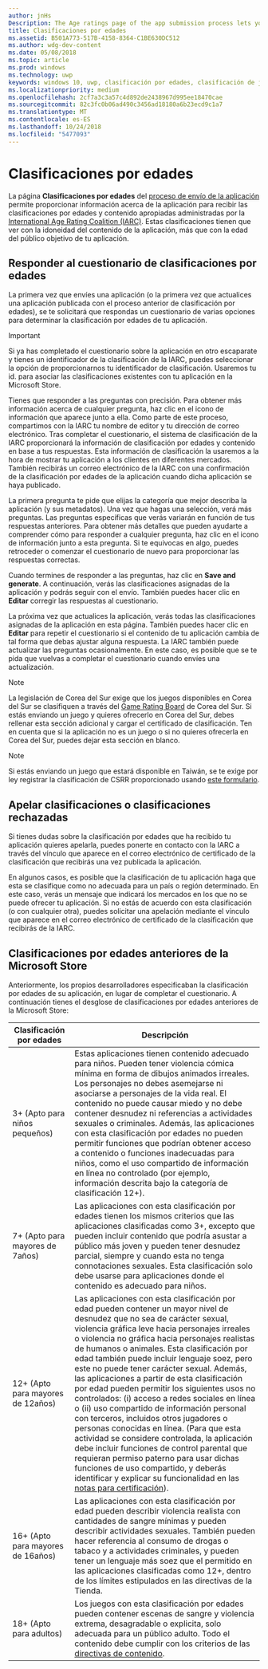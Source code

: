 ```yaml
---
author: jnHs
Description: The Age ratings page of the app submission process lets you provide information about your app so it can receive the appropriate age ratings from the International Age Ratings Coalition (IARC).
title: Clasificaciones por edades
ms.assetid: B501A773-517B-4158-8364-C1BE630DC512
ms.author: wdg-dev-content
ms.date: 05/08/2018
ms.topic: article
ms.prod: windows
ms.technology: uwp
keywords: windows 10, uwp, clasificación por edades, clasificación de juegos, iarc, clasificación, cuestionario, panel de clasificación, clasificación de contenido
ms.localizationpriority: medium
ms.openlocfilehash: 2cf7a3c3a57c4d892de2438967d995ee18470cae
ms.sourcegitcommit: 82c3fc0b06ad490c3456ad18180a6b23ecd9c1a7
ms.translationtype: MT
ms.contentlocale: es-ES
ms.lasthandoff: 10/24/2018
ms.locfileid: "5477093"
---
```

# <a name="age-ratings"></a>Clasificaciones por edades

La página **Clasificaciones por edades** del [proceso de envío de la aplicación](app-submissions.md) permite proporcionar información acerca de la aplicación para recibir las clasificaciones por edades y contenido apropiadas administradas por la [International Age Rating Coalition (IARC)](http://go.microsoft.com/fwlink/p/?LinkId=716854). Estas clasificaciones tienen que ver con la idoneidad del contenido de la aplicación, más que con la edad del público objetivo de tu aplicación.

## <a name="answering-the-age-ratings-questionnaire"></a>Responder al cuestionario de clasificaciones por edades

La primera vez que envíes una aplicación (o la primera vez que actualices una aplicación publicada con el proceso anterior de clasificación por edades), se te solicitará que respondas un cuestionario de varias opciones para determinar la clasificación por edades de tu aplicación.

> [!IMPORTANT]
> Si ya has completado el cuestionario sobre la aplicación en otro escaparate y tienes un identificador de la clasificación de la IARC, puedes seleccionar la opción de proporcionarnos tu identificador de clasificación. Usaremos tu id. para asociar las clasificaciones existentes con tu aplicación en la Microsoft Store.

Tienes que responder a las preguntas con precisión. Para obtener más información acerca de cualquier pregunta, haz clic en el icono de información que aparece junto a ella. Como parte de este proceso, compartimos con la IARC tu nombre de editor y tu dirección de correo electrónico. Tras completar el cuestionario, el sistema de clasificación de la IARC proporcionará la información de clasificación por edades y contenido en base a tus respuestas. Esta información de clasificación la usaremos a la hora de mostrar tu aplicación a los clientes en diferentes mercados. También recibirás un correo electrónico de la IARC con una confirmación de la clasificación por edades de la aplicación cuando dicha aplicación se haya publicado.

La primera pregunta te pide que elijas la categoría que mejor describa la aplicación (y sus metadatos). Una vez que hagas una selección, verá más preguntas. Las preguntas específicas que verás variarán en función de tus respuestas anteriores. Para obtener más detalles que pueden ayudarte a comprender cómo para responder a cualquier pregunta, haz clic en el icono de información junto a esta pregunta. Si te equivocas en algo, puedes retroceder o comenzar el cuestionario de nuevo para proporcionar las respuestas correctas.

Cuando termines de responder a las preguntas, haz clic en **Save and generate**. A continuación, verás las clasificaciones asignadas de la aplicación y podrás seguir con el envío. También puedes hacer clic en **Editar** corregir las respuestas al cuestionario.

La próxima vez que actualices la aplicación, verás todas las clasificaciones asignadas de la aplicación en esta página. También puedes hacer clic en **Editar** para repetir el cuestionario si el contenido de tu aplicación cambia de tal forma que debas ajustar alguna respuesta. La IARC también puede actualizar las preguntas ocasionalmente. En este caso, es posible que se te pida que vuelvas a completar el cuestionario cuando envíes una actualización.

<span id="boards" />

> [!NOTE]
> La legislación de Corea del Sur exige que los juegos disponibles en Corea del Sur se clasifiquen a través del [Game Rating Board](http://go.microsoft.com/fwlink/p/?LinkId=228256) de Corea del Sur. Si estás enviando un juego y quieres ofrecerlo en Corea del Sur, debes rellenar esta sección adicional y cargar el certificado de clasificación. Ten en cuenta que si la aplicación no es un juego o si no quieres ofrecerla en Corea del Sur, puedes dejar esta sección en blanco.

> [!NOTE]
> Si estás enviando un juego que estará disponible en Taiwán, se te exige por ley registrar la clasificación de CSRR proporcionado usando [este formulario](https://go.microsoft.com/fwlink/?linkid=867281). 

<span id="appeal" />

## <a name="appealing-ratings-or-refused-classifications"></a>Apelar clasificaciones o clasificaciones rechazadas

Si tienes dudas sobre la clasificación por edades que ha recibido tu aplicación quieres apelarla, puedes ponerte en contacto con la IARC a través del vínculo que aparece en el correo electrónico de certificado de la clasificación que recibirás una vez publicada la aplicación.

En algunos casos, es posible que la clasificación de tu aplicación haga que esta se clasifique como no adecuada para un país o región determinado. En este caso, verás un mensaje que indicará los mercados en los que no se puede ofrecer tu aplicación. Si no estás de acuerdo con esta clasificación (o con cualquier otra), puedes solicitar una apelación mediante el vínculo que aparece en el correo electrónico de certificado de la clasificación que recibirás de la IARC.


## <a name="previous-microsoft-store-age-ratings"></a>Clasificaciones por edades anteriores de la Microsoft Store

Anteriormente, los propios desarrolladores especificaban la clasificación por edades de su aplicación, en lugar de completar el cuestionario. A continuación tienes el desglose de clasificaciones por edades anteriores de la Microsoft Store:

| Clasificación por edades                           | Descripción                            |
|--------------------------------------|----------------------------------------|
| 3+ (Apto para niños pequeños)     | Estas aplicaciones tienen contenido adecuado para niños. Pueden tener violencia cómica mínima en forma de dibujos animados irreales. Los personajes no debes asemejarse ni asociarse a personajes de la vida real. El contenido no puede causar miedo y no debe contener desnudez ni referencias a actividades sexuales o criminales. Además, las aplicaciones con esta clasificación por edades no pueden permitir funciones que podrían obtener acceso a contenido o funciones inadecuadas para niños, como el uso compartido de información en línea no controlado (por ejemplo, información descrita bajo la categoría de clasificación 12+).            |
| 7+ (Apto para mayores de 7años)   | Las aplicaciones con esta clasificación por edades tienen los mismos criterios que las aplicaciones clasificadas como 3+, excepto que pueden incluir contenido que podría asustar a público más joven y pueden tener desnudez parcial, siempre y cuando esta no tenga connotaciones sexuales. Esta clasificación solo debe usarse para aplicaciones donde el contenido es adecuado para niños.                                                                                   |
| 12+ (Apto para mayores de 12años) | Las aplicaciones con esta clasificación por edad pueden contener un mayor nivel de desnudez que no sea de carácter sexual, violencia gráfica leve hacia personajes irreales o violencia no gráfica hacia personajes realistas de humanos o animales. Esta clasificación por edad también puede incluir lenguaje soez, pero este no puede tener carácter sexual. Además, las aplicaciones a partir de esta clasificación por edad pueden permitir los siguientes usos no controlados: (i) acceso a redes sociales en línea o (ii) uso compartido de información personal con terceros, incluidos otros jugadores o personas conocidas en línea. (Para que esta actividad se considere controlada, la aplicación debe incluir funciones de control parental que requieran permiso paterno para usar dichas funciones de uso compartido, y deberás identificar y explicar su funcionalidad en las [notas para certificación](notes-for-certification.md)). |
| 16+ (Apto para mayores de 16años) | Las aplicaciones con esta clasificación por edad pueden describir violencia realista con cantidades de sangre mínimas y pueden describir actividades sexuales. También pueden hacer referencia al consumo de drogas o tabaco y a actividades criminales, y pueden tener un lenguaje más soez que el permitido en las aplicaciones clasificadas como 12+, dentro de los límites estipulados en las directivas de la Tienda.                                                                                                                           |
| 18+ (Apto para adultos)            | Los juegos con esta clasificación por edades pueden contener escenas de sangre y violencia extrema, desagradable o explicita, solo adecuada para un público adulto. Todo el contenido debe cumplir con los criterios de las [directivas de contenido](https://docs.microsoft.com/legal/windows/agreements/store-policies).                                                                                                                                                            |
